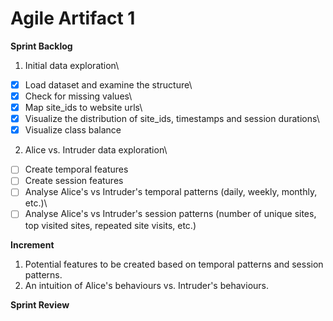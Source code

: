 # Agile Artifact 1

**Sprint Backlog**

1. Initial data exploration\

- [x] Load dataset and examine the structure\
- [x] Check for missing values\
- [x] Map site_ids to website urls\
- [x] Visualize the distribution of site_ids, timestamps and session durations\
- [x] Visualize class balance

2. Alice vs. Intruder data exploration\

- [ ] Create temporal features
- [ ] Create session features
- [ ] Analyse Alice's vs Intruder's temporal patterns (daily, weekly, monthly, etc.)\
- [ ] Analyse Alice's vs Intruder's session patterns (number of unique sites, top visited sites, repeated site visits, etc.)

**Increment**

1. Potential features to be created based on temporal patterns and session patterns.
2. An intuition of Alice's behaviours vs. Intruder's behaviours.

**Sprint Review**
